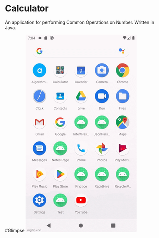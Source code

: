 # Calculator
An application for performing Common Operations on Number. Written in Java.

#Glimpse
![](https://github.com/manas-0407/Calculator/blob/master/Git_Assets/76u50s%20(1).gif)
